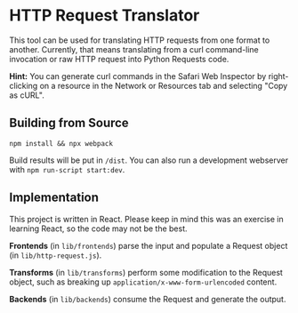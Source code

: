 # HTTP Request Translator

This tool can be used for translating HTTP requests from one format to another. Currently, that means translating from a curl command-line invocation or raw HTTP request into Python Requests code.

**Hint:** You can generate curl commands in the Safari Web Inspector by right-clicking on a resource in the Network or Resources tab and selecting "Copy as cURL".

## Building from Source

    npm install && npx webpack

Build results will be put in `/dist`. You can also run a development webserver with `npm run-script start:dev`.

## Implementation

This project is written in React. Please keep in mind this was an exercise in learning React, so the code may not be the best.

**Frontends** (in `lib/frontends`) parse the input and populate a Request object (in `lib/http-request.js`).

**Transforms** (in `lib/transforms`) perform some modification to the Request object, such as breaking up `application/x-www-form-urlencoded` content.

**Backends** (in `lib/backends`) consume the Request and generate the output.

